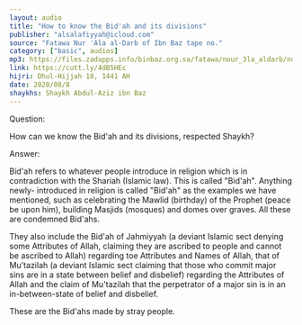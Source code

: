 ```yaml
---
layout: audio
title: "How to know the Bid'ah and its divisions"
publisher: "alsalafiyyah@icloud.com"
source: "Fatawa Nur 'Ala al-Darb of Ibn Baz tape no."
category: ["basic", audios]
mp3: https://files.zadapps.info/binbaz.org.sa/fatawa/nour_3la_aldarb/nour_512/51202.mp3
link: https://cutt.ly/4dB5HEc
hijri: Dhul-Hijjah 18, 1441 AH
date: 2020/08/8
shaykhs: Shaykh Abdul-Aziz ibn Baz
---
```


Question: 

How can we know the Bid'ah and its divisions, respected Shaykh?

Answer: 

Bid'ah refers to whatever people introduce in religion which is in contradiction with the Shariah (Islamic law). This is called "Bid'ah". Anything newly- introduced in religion is called "Bid'ah" as the examples we have mentioned, such as celebrating the Mawlid (birthday) of the Prophet (peace be upon him), building Masjids (mosques) and domes over graves. All these are condemned Bid'ahs. 

They also include the Bid'ah of Jahmiyyah (a deviant Islamic sect denying some Attributes of Allah, claiming they are ascribed to people and cannot be ascribed to Allah) regarding toe Attributes and Names of Allah, that of Mu'tazilah (a deviant Islamic sect claiming that those who commit major sins are in a state between belief and disbelief) regarding the Attributes of Allah and the claim of Mu'tazilah that the perpetrator of a major sin is in an in-between-state of belief and disbelief. 

These are the Bid'ahs made by stray people. 

